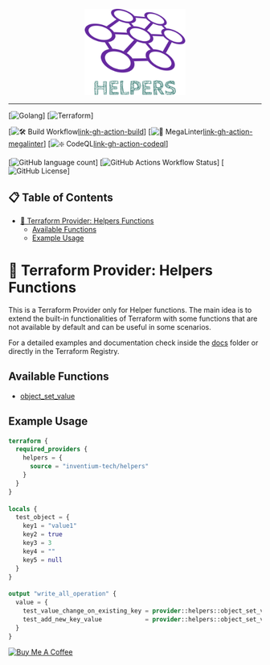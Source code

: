 <p align="center">
  <img src="./assets/provider_logo.svg" width="200" alt="logo"/>
</p>

---

[![Golang][shield-golang]]
[![Terraform][shield-terraform]]

[![🛠️ Build Workflow][badge-gh-action-build][link-gh-action-build]]
[![🔎 MegaLinter][badge-gh-action-megalinter][link-gh-action-megalinter]]
[![❇️ CodeQL][badge-gh-action-codeql][link-gh-action-codeql]]

[![GitHub language count][shield-lang-count]]
[![GitHub Actions Workflow Status][shield-gh-action-status]]
[![GitHub License][shield-license]]

<h2>📋 Table of Contents</h2>

<!-- TOC -->
* [🧰 Terraform Provider: Helpers Functions](#-terraform-provider-helpers-functions)
  * [Available Functions](#available-functions)
  * [Example Usage](#example-usage)
<!-- TOC -->

# 🧰 Terraform Provider: Helpers Functions

This is a Terraform Provider only for Helper functions. The main idea is to extend the built-in functionalities of 
Terraform with some functions that are not available by default and can be useful in some scenarios.

For a detailed examples and documentation check inside the [docs](./docs/index.md) folder or directly in the 
Terraform Registry.

## Available Functions

- [object_set_value](./docs/functions/object_set_value.md)

## Example Usage

```terraform
terraform {
  required_providers {
    helpers = {
      source = "inventium-tech/helpers"
    }
  }
}

locals {
  test_object = {
    key1 = "value1"
    key2 = true
    key3 = 3
    key4 = ""
    key5 = null
  }
}

output "write_all_operation" {
  value = {
    test_value_change_on_existing_key = provider::helpers::object_set_value(local.test_object, "key1", "new_value", "write_all")
    test_add_new_key_value            = provider::helpers::object_set_value(local.test_object, "new_key", "new_value", "write_all")
  }
}
```

<a href="https://www.buymeacoffee.com/refucktor" target="_blank">
  <img src="https://cdn.buymeacoffee.com/buttons/v2/default-red.png" alt="Buy Me A Coffee"
    style="height: 60px !important;width: 217px !important;">
</a>


<!-- MARKDOWN LINKS & IMAGES -->
[shield-golang]: <https://img.shields.io/badge/-Golang-black?style=for-the-badge&logoColor=white&logo=go&color=00ADD8>
[shield-terraform]: <https://img.shields.io/badge/-Terraform-black?style=for-the-badge&logoColor=white&logo=terraform&color=844FBA>
[shield-lang-count]: <https://img.shields.io/github/languages/count/inventium-tech/terraform-provider-helpers>
[shield-gh-action-status]: <https://img.shields.io/github/actions/workflow/status/inventium-tech/terraform-provider-helpers/go.yml?branch=main&logo=githubactions&logoColor=white&logoSize=5>
[shield-license]: <https://img.shields.io/github/license/inventium-tech/terraform-provider-helpers>

[badge-gh-action-build]: <https://github.com/inventium-tech/terraform-provider-helpers/actions/workflows/build.yml/badge.svg>
[badge-gh-action-megalinter]: <https://github.com/inventium-tech/terraform-provider-helpers/actions/workflows/mega-linter.yml/badge.svg>
[badge-gh-action-codeql]: <https://github.com/inventium-tech/terraform-provider-helpers/actions/workflows/codeql.yml/badge.svg>

[link-gh-action-build]: <https://github.com/inventium-tech/terraform-provider-helpers/actions/workflows/build.yml>
[link-gh-action-megalinter]: <https://github.com/inventium-tech/terraform-provider-helpers/actions/workflows/mega-linter.yml>
[link-gh-action-codeql]: <https://github.com/inventium-tech/terraform-provider-helpers/actions/workflows/codeql.yml>
